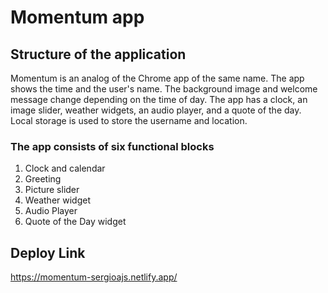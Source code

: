 # Momentum app

## Structure of the application

Momentum is an analog of the Chrome app of the same name. The app shows the time and the user's name. The background image and welcome message change depending on the time of day.
The app has a clock, an image slider, weather widgets, an audio player, and a quote of the day. Local storage is used to store the username and location.

### The app consists of six functional blocks

1. Clock and calendar
2. Greeting
3. Picture slider
4. Weather widget
5. Audio Player
6. Quote of the Day widget

## Deploy Link

<https://momentum-sergioajs.netlify.app/>
